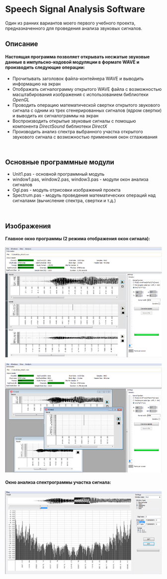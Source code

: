 <p style="text-align:center"><h1>Speech Signal Analysis Software</h2></p>
<p>Один из ранних вариантов моего первого учебного проекта, предназначенного для проведения анализа звуковых сигналов.</p>

<h2>Описание</h3>

 #### Настоящая программа позволяет открывать несжатые звуковые данные в импульсно-кодовой модуляции в формате WAVE и производить следующие операции:
 
 - Прочитывать заголовок файла-контейнера WAVE и выводить информацию на экран
 - Отображать сигналограмму открытого WAVE файла с возможностью масштабирования изображения с использованием библиотеки _OpenGL_
 - Проводить операцию математической свертки открытого звукового сигнала с одним из трех сгенерированных сигналов (ядром свертки) и выводить их сигналограммы на экран
 - Воспроизводить открытые звуковые сигналы с помощью компонента _DirectSound_ библиотеки _DirectX_
 - Производить анализ спектра выбранного участка открытого звукового сигнала с возможностью применения окон сглаживания
<br>
 <h2>Основные программные модули</h2>
 
 * Unit1.pas - основной программный модуль
 * window1.pas, window2.pas, window3.pas - модули окон анализа сигналов
 * Ogl.pas - модуль отрисовки изображений проекта
 * Spectrum.pas - модуль проведения математических операций над сигналами (вычисление спектра, свертки и т.д.)
 <br>
 <h2>Изображения</h2>
 
 <h4>Главное окно программы (2 режима отображения окон сигнала):</h4>
 
 ![Главное окно программы 1](https://github.com/Turquoise69/SSAS/blob/main/readme_assets/1.jpg)
 
 ![Главное окно программы 2](https://github.com/Turquoise69/SSAS/blob/main/readme_assets/3.jpg)
 
 <h4>Окно анализа спектрограммы участка сигнала:</h4>
 
 ![Окно анализа спектрограммы участка сигнала](https://github.com/Turquoise69/SSAS/blob/main/readme_assets/2.jpg)
  
 
 
 
